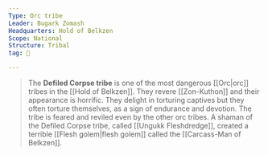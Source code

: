 ```yaml
---
Type: Orc tribe
Leader: Bugark Zomash
Headquarters: Hold of Belkzen
Scope: National
Structure: Tribal
tag: 👥

---
```


> The **Defiled Corpse tribe** is one of the most dangerous [[Orc|orc]] tribes in the [[Hold of Belkzen]]. They revere [[Zon-Kuthon]] and their appearance is horrific. They delight in torturing captives but they often torture themselves, as a sign of endurance and devotion. The tribe is feared and reviled even by the other orc tribes.
> A shaman of the Defiled Corpse tribe, called [[Ungukk Fleshdredge]], created a terrible [[Flesh golem|flesh golem]] called the [[Carcass-Man of Belkzen]].







